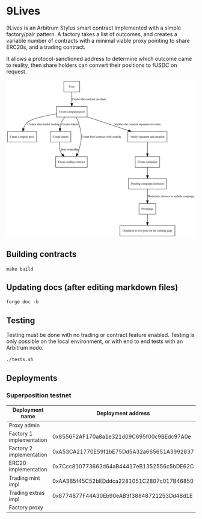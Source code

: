 
# 9Lives

9Lives is an Arbitrum Stylus smart contract implemented with a simple factory/pair
pattern. A factory takes a list of outcomes, and creates a variable number of contracts
with a minimal viable proxy pointing to share ERC20s, and a trading contract.

It allows a protocol-sanctioned address to determine which outcome came to reality,
then share holders can convert their positions to fUSDC on request.

![Diagram of the system](diagram.svg)

## Building contracts

	make build

## Updating docs (after editing markdown files)

	forge doc -b

## Testing

Testing must be done with no trading or contract feature enabled. Testing is only possible
on the local environment, or with end to end tests with an Arbitrum node.

	./tests.sh

## Deployments

### Superposition testnet

|      Deployment name     |              Deployment address            |
|--------------------------|--------------------------------------------|
| Proxy admin              |  |
| Factory 1 implementation | 0x8556F2AF170a8a1e321d09C695f00c9BEdc97A0e |
| Factory 2 implementation | 0xA53CA21770E59f1bE75Dd5A32a665651A3992837 |
| ERC20 implementation     | 0x7Ccc810773663d64aB44417eB1352556c5bDE62C |
| Trading mint impl        | 0xAA3B5f45C52bEDddca2281051C2807c017B46850 |
| Trading extras impl      | 0x8774877F44A30Eb90eAB3f38848721253Dd48d1E |
| Factory proxy            |  |
